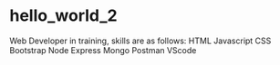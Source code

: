 # hello_world_2
Web Developer in training, skills are as follows:
HTML
Javascript
CSS
Bootstrap
Node
Express
Mongo
Postman
VScode

